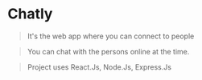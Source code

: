 # Chatly

> It's the web app where you can connect to people

> You can chat with the persons online at the time.

> Project uses React.Js, Node.Js, Express.Js

